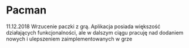 # Pacman
11.12.2018
Wrzucenie paczki z grą. Aplikacja posiada większość działających funkcjonalności, ale w dalszym ciągu pracuję nad dodaniem nowych i ulepszeniem zaimplementowanych w grze
